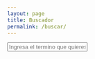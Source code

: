 ```yaml
---
layout: page
title: Buscador
permalink: /buscar/
---
```


<div id="search-container">
    <input type="text" id="search-input" placeholder="Ingresa el termino que quieres buscar sobre uñas...">
    <ul id="results-container"></ul>
</div>

<script>
    SimpleJekyllSearch({
    searchInput: document.getElementById('search-input'),
    resultsContainer: document.getElementById('results-container'),
    searchResultTemplate: '<div style="text-align: left !important;"><a href="{url}"><h1 style="text-align:left !important;">{title}</h1></a><span style="text-align:left !important;">{date}</span></div>',
    json: '{{ site.url }}/search.json'
    });
</script>